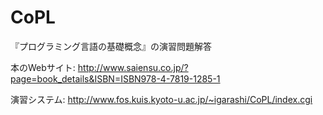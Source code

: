 # CoPL
『プログラミング言語の基礎概念』の演習問題解答

本のWebサイト:
http://www.saiensu.co.jp/?page=book_details&ISBN=ISBN978-4-7819-1285-1

演習システム:
http://www.fos.kuis.kyoto-u.ac.jp/~igarashi/CoPL/index.cgi
